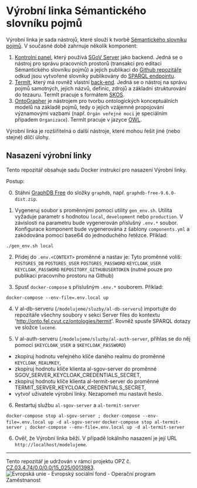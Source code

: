 # Výrobní linka Sémantického slovníku pojmů

Výrobní linka je sada nástrojů, které slouží k tvorbě [Sémantického slovníku pojmů](https://xn--slovnk-7va.gov.cz/). V současné době zahrnuje několik komponent:

1. [Kontrolní panel](https://github.com/opendata-mvcr/mission-control), který používá [SGoV Server](https://github.com/opendata-mvcr/sgov) jako backend. Jedná se o nástroj pro správu pracovních prostorů (transakcí pro editaci Sémantického slovníku pojmů) a jejich publikaci do [Github repozitáře](https://github.com/opendata-mvcr/ssp) odkud jsou vytvořené slovníky publikovány do [SPARQL endpointu](https://xn--slovnk-7va.gov.cz/sparql).
2. [TermIt](https://github.com/opendata-mvcr/termit-ui), který má rovněž vlastní [back-end](https://github.com/opendata-mvcr/termit). Jedná se o nástroj na správu pojmů samotných, jejich názvů, definic, zdrojů a základní strukturování do tezauru. TermIt pracuje s formátem [SKOS](https://www.w3.org/TR/skos-reference/).
3. [OntoGrapher](https://github.com/opendata-mvcr/ontographer) je nástrojem pro tvorbu ontologických konceptuálních modelů na základě pojmů, tedy o jejich vzájemné propojování významovými vazbami (např. `Orgán veřejné moci` je speciálním případem `Organizace`). TermIt pracuje v jazyce [OWL](https://www.w3.org/TR/2012/REC-owl2-overview-20121211/#).

Výrobní linka je rozšiřitelná o další nástroje, které mohou řešit jiné (nebo stejné) dílčí úlohy.

## Nasazení výrobní linky

Tento repozitář obsahuje sadu Docker instrukcí pro nasazení Výrobní linky.

Postup:

0. Stáhni [GraphDB Free](https://graphdb.ontotext.com) do složky `graphdb`, např. `graphdb-free-9.6.0-dist.zip`.

1. Vygeneruj soubor s proměnnými pomocí utility `gen_env.sh`. Utilita vyžaduje parametr s hodnotou `local`, `development` nebo `production`. V závislosti na parametru bude vygenerován příslušný `.env.*` soubor. Konfigurace komponent bude vygenerována z šablony `components.yml` a zakódována pomocí base64 do jednoduchého řetězce. Příklad:

```
./gen_env.sh local
```

2. Přidej do `.env.<CONTEXT>` proměnné a nastav je:
   Tyto proměnné volíš:
   `POSTGRES_DB`
   `POSTGRES_USER`
   `POSTGRES_PASSWORD`
   `KEYCLOAK_USER`
   `KEYCLOAK_PASSWORD`
   `REPOSITORY_GITHUBUSERTOKEN` (nutné pouze pro publikaci pracovního prostoru na Github)

3. Spusť `docker-compose` s příslušným `.env.*` souborem. Příklad:

```
docker-compose --env-file=.env.local up
```

4. V al-db-serveru (`/modelujeme/sluzby/al-db-serveru`) importujte do repozitáře všechny soubory v sekci Server files do kontextu 'http://onto.fel.cvut.cz/ontologies/termit'. Rovněž spusťe SPARQL dotazy ve složce `lucene`.

5. V al-auth-serveru (`/modelujeme/sluzby/al-auth-server`, přihlas se do něj pomocí `$KEYCLOAK_USER` a
`$KEYCLOAK_PASSWORD`)
 - zkopíruj hodnotu veřejného klíče daného realmu do proměnné `KEYCLOAK_REALMKEY`,
 - zkopíruj hodnotu klíče klienta al-sgov-server do proměnné SGOV_SERVER_KEYCLOAK_CREDENTIALS_SECRET,
 - zkopíruj hodnotu klíče klienta al-termit-server do proměnné TERMIT_SERVER_KEYCLOAK_CREDENTIALS_SECRET,
 - vytvoř uživatele výrobní linky. Nezapomeň mu nastavit heslo.

6. Restartuj službu `al-sgov-server` a `al-termit-server`

`docker-compose stop al-sgov-server ; docker-compose --env-file=.env.local up -d al-sgov-server`
`docker-compose stop al-termit-server ; docker-compose --env-file=.env.local up -d al-termit-server`

6. Ověř, že Výrobní linka běží. V případě lokálního nasazení je její URL `http://localhost/modelujeme`.
---
Tento repozitář je udržován v rámci projektu OPZ č. [CZ.03.4.74/0.0/0.0/15_025/0013983](https://esf2014.esfcr.cz/PublicPortal/Views/Projekty/Public/ProjektDetailPublicPage.aspx?action=get&datovySkladId=F5E162B2-15EC-4BBE-9ABD-066388F3D412).
![Evropská unie - Evropský sociální fond - Operační program Zaměstnanost](https://data.gov.cz/images/ozp_logo_cz.jpg)
